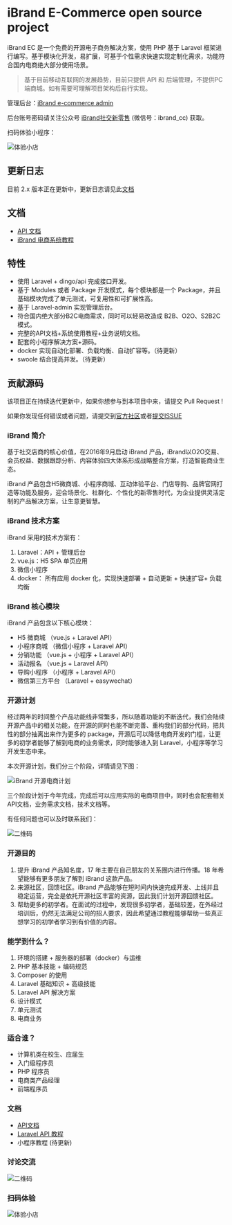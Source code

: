 # iBrand E-Commerce open source project

iBrand EC 是一个免费的开源电子商务解决方案，使用 PHP 基于 Laravel 框架进行编写。基于模块化开发，易扩展，可基于个性需求快速实现定制化需求，功能符合国内电商绝大部分使用场景。

> 基于目前移动互联网的发展趋势，目前只提供 API 和 后端管理，不提供PC端商城。如有需要可理解项目架构后自行实现。

管理后台：[iBrand e-commerce admin]( https://demo-open-admin.ibrand.cc/admin)

后台账号密码请关注公众号 [iBrand社交新零售](https://iyoyo.oss-cn-hangzhou.aliyuncs.com/post/wechat.jpg)  (微信号：ibrand_cc) 获取。

扫码体验小程序：

![体验小店](https://iyoyo.oss-cn-hangzhou.aliyuncs.com/post/miniprogramcode/1.jpg)

## 更新日志

目前 2.x 版本正在更新中，更新日志请见此[文档](./CHANGELOG.md)

## 文档

- [API 文档](https://www.ibrand.cc/docs/api/)
- [iBrand 电商系统教程](https://www.ibrand.cc/open/article)

## 特性

- 使用 Laravel + dingo/api 完成接口开发。
- 基于 Modules 或者 Package 开发模式，每个模块都是一个 Package，并且基础模块完成了单元测试，可复用性和可扩展性高。
- 基于 Laravel-admin 实现管理后台。
- 符合国内绝大部分B2C电商需求，同时可以轻易改造成 B2B、O2O、S2B2C模式。
- 完整的API文档+系统使用教程+业务说明文档。
- 配套的小程序解决方案+源码。
- docker 实现自动化部署、负载均衡、自动扩容等。（待更新）
- swoole 结合提高并发。（待更新）

## 贡献源码

该项目正在持续迭代更新中，如果你想参与到本项目中来，请提交 Pull Request !

如果你发现任何错误或者问题，请提交到[官方社区](https://www.ibrand.cc/open/discuss)或者[提交ISSUE](https://github.com/ibrandcc/ecommerce-open-api/issues)










###  iBrand 简介

基于社交店商的核心价值，在2016年9月启动 iBrand 产品，iBrand以O2O交易、会员权益、数据跟踪分析、内容体验四大体系形成战略整合方案，打造智能商业生态。

iBrand 产品包含H5微商城、小程序商城、互动体验平台、门店导购、品牌官网打造等功能及服务，迎合场景化、社群化、个性化的新零售时代，为企业提供灵活定制的产品解决方案，让生意更智慧。

### iBrand 技术方案

iBrand 采用的技术方案有：

1. Laravel：API + 管理后台
2. vue.js：H5 SPA 单页应用
3. 微信小程序
4. docker： 所有应用 docker 化，实现快速部署 + 自动更新 + 快速扩容+ 负载均衡

### iBrand 核心模块

iBrand 产品包含以下核心模块：

 - H5 微商城 （vue.js + Laravel API）
 - 小程序商城 （微信小程序 + Laravel API）
 - 分销功能 （vue.js + 小程序 + Laravel API）
 - 活动报名 （vue.js + Laravel API）
 - 导购小程序 （小程序 + Laravel API）
 - 微信第三方平台 （Laravel + easywechat）

### 开源计划

经过两年的时间整个产品功能线非常繁多，所以随着功能的不断迭代，我们会陆续开源产品中的相关功能，在开源的同时也能不断完善、重构我们的部分代码，把共性的部分抽离出来作为更多的 package，开源后可以降低电商开发的门槛，让更多的初学者能够了解到电商的业务需求，同时能够进入到 Laravel，小程序等学习开发生态中来。

本次开源计划，我们分三个阶段，详情请见下图：

![iBrand 开源电商计划](https://iyoyo.oss-cn-hangzhou.aliyuncs.com/post/iBrand%20%E5%BC%80%E6%BA%90%E7%94%B5%E5%95%86.png)

三个阶段计划于今年完成，完成后可以应用实际的电商项目中，同时也会配套相关 API文档，业务需求文档，技术文档等。

有任何问题也可以及时联系我们：

![二维码](https://iyoyo.oss-cn-hangzhou.aliyuncs.com/post/%E4%BA%8C%E7%BB%B4%E7%A0%81.jpg)


### 开源目的

1. 提升 iBrand 产品知名度，17 年主要在自己朋友的关系圈内进行传播。18 年希望能够有更多朋友了解到 iBrand 这款产品。
2. 来源社区，回馈社区。iBrand 产品能够在短时间内快速完成开发、上线并且稳定运营，完全是依托开源社区丰富的资源，因此我们计划开源回馈社区。
3. 帮助更多的初学者。在面试的过程中，发现很多初学者，基础较差，在外经过培训后，仍然无法满足公司的招人要求，因此希望通过教程能够帮助一些真正想学习的初学者学习到有价值的内容。


### 能学到什么？

1. 环境的搭建 + 服务器的部署（docker）与运维
2. PHP 基本技能 + 编码规范
3. Composer 的使用
4. Laravel 基础知识 + 高级技能
5. Laravel API 解决方案
6. 设计模式
7. 单元测试
8. 电商业务

### 适合谁？

- 计算机类在校生、应届生
- 入门级程序员
- PHP 程序员
- 电商类产品经理
- 前端程序员

### 文档

- [API文档](https://www.ibrand.cc/docs/api/v1/index)
- [Laravel API 教程](https://www.ibrand.cc/open/article)
- 小程序教程 (待更新)

### 讨论交流

![二维码](https://iyoyo.oss-cn-hangzhou.aliyuncs.com/post/%E4%BA%8C%E7%BB%B4%E7%A0%81.jpg)

### 扫码体验

![体验小店](https://iyoyo.oss-cn-hangzhou.aliyuncs.com/post/miniprogramcode/1.jpg)

